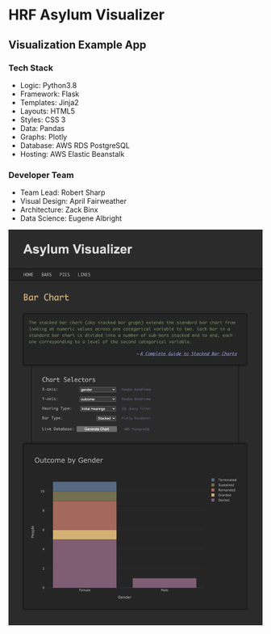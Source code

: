 # HRF Asylum Visualizer

## Visualization Example App

### Tech Stack
- Logic: Python3.8
- Framework: Flask
- Templates: Jinja2
- Layouts: HTML5
- Styles: CSS 3
- Data: Pandas
- Graphs: Plotly
- Database: AWS RDS PostgreSQL
- Hosting: AWS Elastic Beanstalk

### Developer Team
- Team Lead: Robert Sharp
- Visual Design: April Fairweather
- Architecture: Zack Binx
- Data Science: Eugene Albright

![Screen Shot](readme-assets/Screen-Shot.png)
